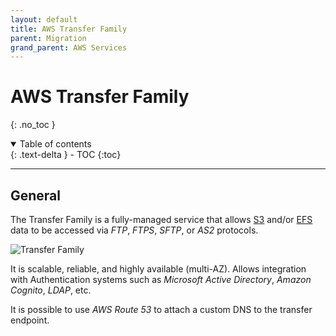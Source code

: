 ```yaml
---
layout: default
title: AWS Transfer Family
parent: Migration
grand_parent: AWS Services
---
```


# AWS Transfer Family
{: .no_toc }

<details open markdown="block">
  <summary>
    Table of contents
  </summary>
  {: .text-delta }
- TOC
{:toc}
</details>

---

## General

The Transfer Family is a fully-managed service that allows [S3](https://paulohsilvapinto.github.io/aws-certify/docs/services/storage/s3.html) and/or [EFS]([docs/services/storage/efs.html](https://paulohsilvapinto.github.io/aws-certify/docs/services/storage/efs.html)) data to be accessed via *FTP*, *FTPS*, *SFTP*, or *AS2* protocols.

![Transfer Family](https://d1.awsstatic.com/cloud-storage/product-page-diagram_AWS-Transfer-Family_HIW-Diagram.4af0b3b19477f22bc7e37995c43cf833b6db0ce9.png)

It is scalable, reliable, and highly available (multi-AZ). Allows integration with Authentication systems such as *Microsoft Active Directory*, *Amazon Cognito*, *LDAP*, etc.

It is possible to use _AWS Route 53_ to attach a custom DNS to the transfer endpoint.